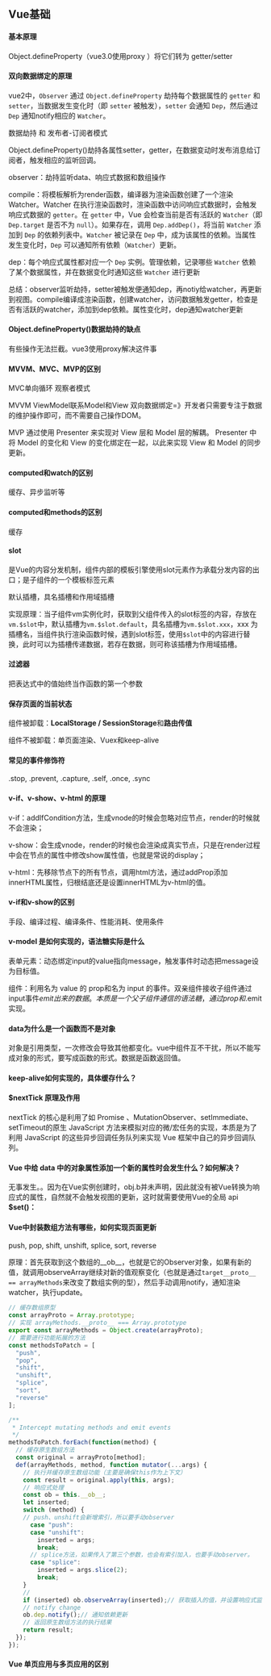## Vue基础

#### 基本原理

Object.defineProperty（vue3.0使用proxy ）将它们转为 getter/setter

#### 双向数据绑定的原理

vue2中，`Observer` 通过 `Object.defineProperty` 劫持每个数据属性的 `getter` 和 `setter`，当数据发生变化时（即 `setter` 被触发），`setter` 会通知 `Dep`，然后通过 `Dep` 通知notify相应的 `Watcher`。

数据劫持 和 发布者-订阅者模式

Object.defineProperty()劫持各属性setter，getter，在数据变动时发布消息给订阅者，触发相应的监听回调。

observer：劫持监听data、响应式数据和数组操作

compile：将模板解析为render函数，编译器为渲染函数创建了一个渲染 Watcher。Watcher 在执行渲染函数时，渲染函数中访问响应式数据时，会触发响应式数据的 `getter`。在 `getter` 中，Vue 会检查当前是否有活跃的 `Watcher`（即 `Dep.target` 是否不为 `null`）。如果存在，调用 `Dep.addDep()`，将当前 `Watcher` 添加到 `Dep` 的依赖列表中。`Watcher` 被记录在 `Dep` 中，成为该属性的依赖。当属性发生变化时，`Dep` 可以通知所有依赖（`Watcher`）更新。

dep：每个响应式属性都对应一个 `Dep` 实例。管理依赖，记录哪些 `Watcher` 依赖了某个数据属性，并在数据变化时通知这些 `Watcher` 进行更新

总结：observer监听劫持，setter被触发便通知dep，再notiy给watcher，再更新到视图。compile编译成渲染函数，创建watcher，访问数据触发getter，检查是否有活跃的watcher，添加到dep依赖。属性变化时，dep通知watcher更新

#### Object.defineProperty()数据劫持的缺点

有些操作无法拦截。vue3使用proxy解决这件事

#### MVVM、MVC、MVP的区别

MVC单向循环  观察者模式

MVVM ViewModel联系Model和View 双向数据绑定=》开发者只需要专注于数据的维护操作即可，而不需要自己操作DOM。

MVP 通过使用 Presenter 来实现对 View 层和 Model 层的解耦。 Presenter 中将 Model 的变化和 View 的变化绑定在一起，以此来实现 View 和 Model 的同步更新。

#### computed和watch的区别

缓存、异步监听等

#### computed和methods的区别

缓存

#### slot

是Vue的内容分发机制，组件内部的模板引擎使用slot元素作为承载分发内容的出口；是子组件的一个模板标签元素

默认插槽，具名插槽和作用域插槽

实现原理：当子组件vm实例化时，获取到父组件传入的slot标签的内容，存放在`vm.$slot`中，默认插槽为`vm.$slot.default`，具名插槽为`vm.$slot.xxx`，xxx 为插槽名，当组件执行渲染函数时候，遇到slot标签，使用`$slot`中的内容进行替换，此时可以为插槽传递数据，若存在数据，则可称该插槽为作用域插槽。

#### 过滤器

把表达式中的值始终当作函数的第一个参数

#### 保存页面的当前状态

组件被卸载：**LocalStorage / SessionStorage**和**路由传值**

组件不被卸载：单页面渲染、Vuex和keep-alive

#### 常见的事件修饰符

.stop, .prevent, .capture, .self, .once, .sync

#### v-if、v-show、v-html 的原理

v-if：addIfCondition方法，生成vnode的时候会忽略对应节点，render的时候就不会渲染；

v-show：会生成vnode，render的时候也会渲染成真实节点，只是在render过程中会在节点的属性中修改show属性值，也就是常说的display；

v-html：先移除节点下的所有节点，调用html方法，通过addProp添加innerHTML属性，归根结底还是设置innerHTML为v-html的值。

#### v-if和v-show的区别

手段、编译过程、编译条件、性能消耗、使用条件

#### v-model 是如何实现的，语法糖实际是什么

表单元素：动态绑定input的value指向message，触发事件时动态把message设为目标值。

组件：利用名为 value 的 prop和名为 input 的事件。双亲组件接收子组件通过input事件$emit出来的数据。本质是一个父子组件通信的语法糖，通过prop和$.emit实现。

#### data为什么是一个函数而不是对象

 对象是引用类型，一次修改会导致其他都变化。vue中组件互不干扰，所以不能写成对象的形式，要写成函数的形式。数据是函数返回值。

#### keep-alive如何实现的，具体缓存什么？

#### $nextTick 原理及作用

nextTick 的核心是利用了如 Promise 、MutationObserver、setImmediate、setTimeout的原生 JavaScript 方法来模拟对应的微/宏任务的实现，本质是为了利用 JavaScript 的这些异步回调任务队列来实现 Vue 框架中自己的异步回调队列。

#### Vue 中给 data 中的对象属性添加一个新的属性时会发生什么？如何解决？

无事发生。。因为在Vue实例创建时，obj.b并未声明，因此就没有被Vue转换为响应式的属性，自然就不会触发视图的更新，这时就需要使用Vue的全局 api **$set()：**

#### Vue中封装数组方法有哪些，如何实现页面更新

push, pop, shift, unshift, splice, sort, reverse

原理：首先获取到这个数组的__ob__，也就是它的Observer对象，如果有新的值，就调用observeArray继续对新的值观察变化（也就是通过`target__proto__ == arrayMethods`来改变了数组实例的型），然后手动调用notify，通知渲染watcher，执行update。

```js
// 缓存数组原型
const arrayProto = Array.prototype;
// 实现 arrayMethods.__proto__ === Array.prototype
export const arrayMethods = Object.create(arrayProto);
// 需要进行功能拓展的方法
const methodsToPatch = [
  "push",
  "pop",
  "shift",
  "unshift",
  "splice",
  "sort",
  "reverse"
];

/**
 * Intercept mutating methods and emit events
 */
methodsToPatch.forEach(function(method) {
  // 缓存原生数组方法
  const original = arrayProto[method];
  def(arrayMethods, method, function mutator(...args) {
    // 执行并缓存原生数组功能（主要是确保this作为上下文）
    const result = original.apply(this, args);
    // 响应式处理
    const ob = this.__ob__;
    let inserted;
    switch (method) {
    // push、unshift会新增索引，所以要手动observer
      case "push":
      case "unshift":
        inserted = args;
        break;
      // splice方法，如果传入了第三个参数，也会有索引加入，也要手动observer。
      case "splice":
        inserted = args.slice(2);
        break;
    }
    // 
    if (inserted) ob.observeArray(inserted);// 获取插入的值，并设置响应式监听
    // notify change
    ob.dep.notify();// 通知依赖更新
    // 返回原生数组方法的执行结果
    return result;
  });
});
```

#### Vue 单页应用与多页应用的区别

